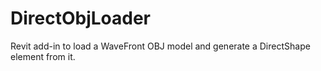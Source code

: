 DirectObjLoader
===============

Revit add-in to load a WaveFront OBJ model and generate a DirectShape element from it.
